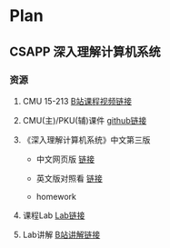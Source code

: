 # Plan

## CSAPP 深入理解计算机系统

### 资源

1. CMU 15-213 [B站课程视频链接](https://www.bilibili.com/video/BV1iW411d7hd?spm_id_from=333.999.0.0)

2. CMU(主)/PKU(辅)课件 [github链接](https://github.com/Halbmond/Introduction-to-Computer-Systems/tree/master/lesson)

3. 《深入理解计算机系统》中文第三版

   - 中文网页版 [链接](https://hansimov.gitbook.io/csapp/)

   - 英文版对照看 [链接](https://raw.githubusercontent.com/Sorosliu1029/CSAPP-Labs/master/Computer%20Systems%20A%20Programmers%20Perspective%20(3rd).pdf)

   - homework

4. 课程Lab [Lab链接](https://hansimov.gitbook.io/csapp/labs/labs-overview)

5. Lab讲解 [B站讲解链接](https://space.bilibili.com/479038960/channel/seriesdetail?sid=867739)

